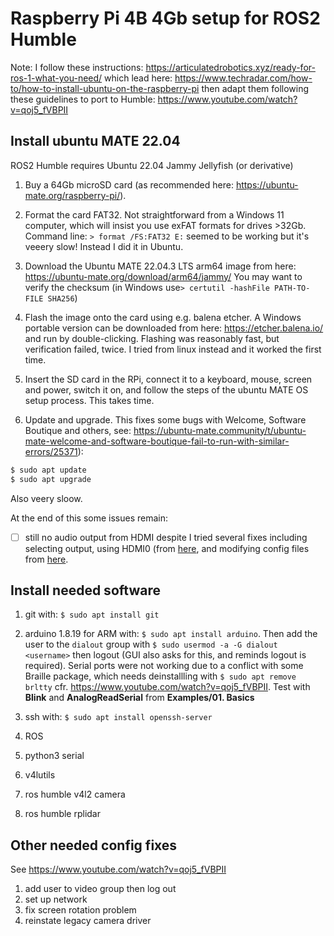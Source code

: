 # Raspberry Pi 4B 4Gb setup for ROS2 Humble

Note: I follow these instructions: https://articulatedrobotics.xyz/ready-for-ros-1-what-you-need/ which lead here: https://www.techradar.com/how-to/how-to-install-ubuntu-on-the-raspberry-pi then adapt them following these guidelines to port to Humble: https://www.youtube.com/watch?v=qoj5_fVBPII 

## Install ubuntu MATE 22.04 

ROS2 Humble requires Ubuntu 22.04 Jammy Jellyfish (or derivative)

1. Buy a 64Gb microSD card (as recommended here: https://ubuntu-mate.org/raspberry-pi/).

2. Format the card FAT32. Not straightforward from a Windows 11 computer, which will insist you use exFAT formats for drives >32Gb. Command line: `> format /FS:FAT32 E:` seemed to be working but it's veeery slow! Instead I did it in Ubuntu.

3. Download the Ubuntu MATE 22.04.3 LTS arm64 image from here: https://ubuntu-mate.org/download/arm64/jammy/ You may want to verify the checksum (in Windows use`> certutil -hashFile PATH-TO-FILE SHA256`)

4. Flash the image onto the card using e.g. balena etcher. A Windows portable version can be downloaded from here: https://etcher.balena.io/ and run by double-clicking. Flashing was reasonably fast, but verification failed, twice. I tried from linux instead and it worked the first time.

5. Insert the SD card in the RPi, connect it to a keyboard, mouse, screen and power, switch it on, and follow the steps of the ubuntu MATE OS setup process. This takes time.

6. Update and upgrade. This fixes some bugs with Welcome, Software Boutique and others, see: https://ubuntu-mate.community/t/ubuntu-mate-welcome-and-software-boutique-fail-to-run-with-similar-errors/25371):
```bash
$ sudo apt update
$ sudo apt upgrade
```
Also veery sloow.

At the end of this some issues remain:
- [ ] still no audio output from HDMI despite I tried several fixes including selecting output, using HDMI0 (from [here](https://forums.raspberrypi.com/viewtopic.php?t=282220), and modifying config files from [here](https://ubuntu-mate.org/raspberry-pi/).

## Install needed software 

1. git with: `$ sudo apt install git`

2. arduino 1.8.19 for ARM with: `$ sudo apt install arduino`. Then add the user to the `dialout` group with `$ sudo usermod -a -G dialout <username>` then logout (GUI also asks for this, and reminds logout is required). Serial ports were not working due to a conflict with some Braille package, which needs deinstallling with `$ sudo apt remove brltty` cfr. https://www.youtube.com/watch?v=qoj5_fVBPII. Test with **Blink** and **AnalogReadSerial** from **Examples/01. Basics**

3. ssh with: `$ sudo apt install openssh-server`

4. ROS

5. python3 serial

6. v4lutils

7. ros humble v4l2 camera

8. ros humble rplidar 

## Other needed config fixes

See https://www.youtube.com/watch?v=qoj5_fVBPII

1. add user to video group then log out
2. set up network
3. fix screen rotation problem
4. reinstate legacy camera driver



